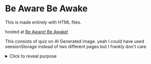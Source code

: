# Be Aware Be Awake 

This is made entirely with HTML files. 

hosted at [Be Aware! Be Awake!](https://be-awake.vercel.app)

This consists of quiz on AI Generated image. 
yeah I could have used seesionStorage instead of two different pages but I frankly don't care 
<details>
  <summary>Click to reveal purpose</summary>

  This was made as a joke for april fools day. 

</details>




